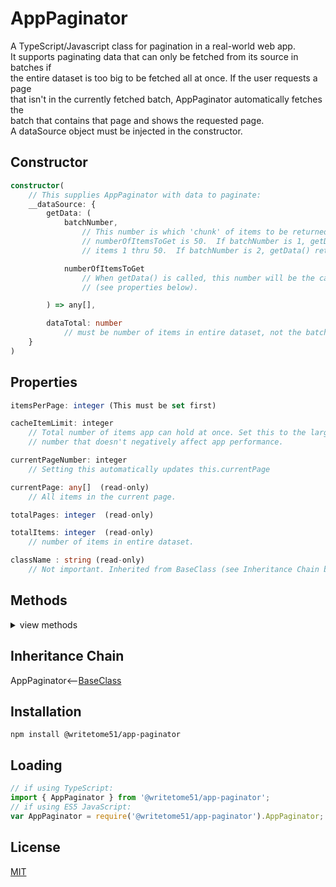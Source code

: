 # AppPaginator

A TypeScript/Javascript class for pagination in a real-world web app.   
It supports paginating data that can only be fetched from its source in batches if  
the entire dataset is too big to be fetched all at once.  If the user requests a page  
that isn't in the currently fetched batch, AppPaginator automatically fetches the  
batch that contains that page and shows the requested page.  
A dataSource object must be injected in the constructor.  


## Constructor
```ts
constructor(
    // This supplies AppPaginator with data to paginate:
    __dataSource: {
        getData: (
            batchNumber,
                // This number is which 'chunk' of items to be returned (i.e, say 
                // numberOfItemsToGet is 50.  If batchNumber is 1, getData() returns 
                // items 1 thru 50.  If batchNumber is 2, getData() returns items 51 thru 100).

            numberOfItemsToGet
                // When getData() is called, this number will be the cacheItemLimit 
                // (see properties below).

        ) => any[],

        dataTotal: number
            // must be number of items in entire dataset, not the batch.
    }
)
```

## Properties
```ts
itemsPerPage: integer (This must be set first)

cacheItemLimit: integer
    // Total number of items app can hold at once. Set this to the largest
    // number that doesn't negatively affect app performance.

currentPageNumber: integer
    // Setting this automatically updates this.currentPage

currentPage: any[]  (read-only)
    // All items in the current page.

totalPages: integer  (read-only)

totalItems: integer  (read-only)
    // number of items in entire dataset.

className : string (read-only)
    // Not important. Inherited from BaseClass (see Inheritance Chain below).
```

## Methods
<details>
<summary>view methods</summary>

The methods below are not important to know about in order to use this  
class.  They're inherited from [BaseClass](https://github.com/writetome51/typescript-base-class#baseclass) .
```ts
protected   _createGetterAndOrSetterForEach(
                  propertyNames: string[],
                  configuration: IGetterSetterConfiguration
            ) : void
     /*********************
     Use this method when you have a bunch of properties that need getter and/or 
     setter functions that all do the same thing. You pass in an array of string 
     names of those properties, and the method attaches the same getter and/or 
     setter function to each property.
     IGetterSetterConfiguration is this object:
     {
         get_setterFunction?: (
             propertyName: string, index?: number, propertyNames?: string[]
         ) => Function,
             // get_setterFunction takes the property name as first argument and 
             // returns the setter function.  The setter function must take one 
             // parameter and return void.
     
         get_getterFunction?: (
             propertyName: string, index?: number, propertyNames?: string[]
         ) => Function
             // get_getterFunction takes the property name as first argument and 
             // returns the getter function.  The getter function must return something.
     }
     *********************/ 
   
   
protected   _returnThis_after(voidExpression: any) : this
    // voidExpression is executed, then function returns this.
    // Even if voidExpression returns something, the returned data isn't used.

protected   _runMethod_and_returnThis(
    callingObject, 
    method: Function, 
    methodArgs: any[], 
    additionalAction?: Function // takes the result returned by method as an argument.
) : this
```
</details>


## Inheritance Chain

AppPaginator<--[BaseClass](https://github.com/writetome51/typescript-base-class#baseclass)


## Installation

`npm install @writetome51/app-paginator`

## Loading
```ts
// if using TypeScript:
import { AppPaginator } from '@writetome51/app-paginator';
// if using ES5 JavaScript:
var AppPaginator = require('@writetome51/app-paginator').AppPaginator;
```

## License
[MIT](https://choosealicense.com/licenses/mit/)
